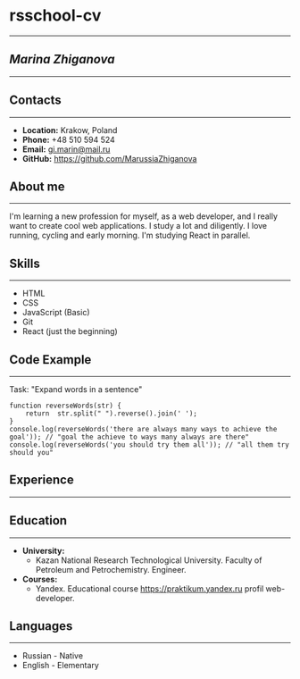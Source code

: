 # rsschool-cv
 ***
 ## **_Marina Zhiganova_**
 ***
 ## Contacts
 ***
 - **Location:** Krakow, Poland
 - **Phone:** +48 510 594 524
 - **Email:** gi.marin@mail.ru
 - **GitHub:** <https://github.com/MarussiaZhiganova>
 ## About me
 ***
 I'm learning a new profession for myself, as a web developer, and I really want to create cool web applications. I study a lot and diligently. I love running, cycling and early morning. I'm studying React in parallel.
 ## Skills
 ***
 - HTML
 - CSS
 - JavaScript (Basic)
 - Git
 - React (just the beginning)
 ## Code Example
 ***
 Task: "Expand words in a sentence"
 ```
 function reverseWords(str) {
     return  str.split(" ").reverse().join(' ');
 }
 console.log(reverseWords('there are always many ways to achieve the goal')); // "goal the achieve to ways many always are there"
 console.log(reverseWords('you should try them all')); // "all them try should you"
 ```
 ## Experience
 ***
 ## Education
 ***
 - **University:** 
   * Kazan National Research Technological University. Faculty of Petroleum and Petrochemistry. Engineer.
 - **Courses:** 
   * Yandex. Educational course <https://praktikum.yandex.ru> profil web-developer.
 ## Languages
 ***
 - Russian - Native
 - English - Elementary